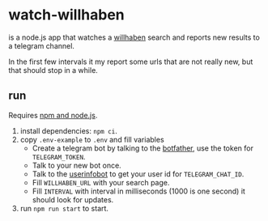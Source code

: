 watch-willhaben
===============

is a node.js app that watches a [willhaben](https://www.willhaben.at/) 
search and reports new results to a telegram channel.

In the first few intervals it my report some urls that are not really 
new, but that should stop in a while.

run
---

Requires [npm and node.js](https://nodejs.org).

1. install dependencies: `npm ci`.
2. copy `.env-example` to `.env` and fill variables
    - Create a telegram bot by talking to the [botfather](https://t.me/botfather), 
    use the token for `TELEGRAM_TOKEN`.
    - Talk to your new bot once.
    - Talk to the [userinfobot](https://telegram.me/userinfobot) to get your user id for `TELEGRAM_CHAT_ID`.
    - Fill `WILLHABEN_URL` with your search page.
    - Fill `INTERVAL` with interval in milliseconds (1000 is one second) it should look for updates.
3. run `npm run start` to start.
